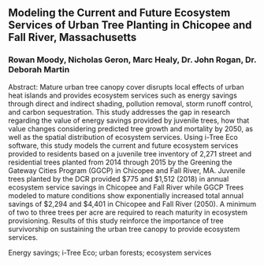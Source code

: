 ## Modeling the Current and Future Ecosystem Services of Urban Tree Planting in Chicopee and Fall River, Massachusetts
### Rowan Moody, Nicholas Geron, Marc Healy, Dr. John Rogan, Dr. Deborah Martin
Abstract: Mature urban tree canopy cover disrupts local effects of urban heat islands and
provides ecosystem services such as energy savings through direct and indirect
shading, pollution removal, storm runoff control, and carbon sequestration. This study
addresses the gap in research regarding the value of energy savings provided by
juvenile trees, how that value changes considering predicted tree growth and mortality
by 2050, as well as the spatial distribution of ecosystem services. Using i-Tree Eco
software, this study models the current and future ecosystem services provided to
residents based on a juvenile tree inventory of 2,271 street and residential trees
planted from 2014 through 2015 by the Greening the Gateway Cities Program (GGCP)
in Chicopee and Fall River, MA. Juvenile trees planted by the DCR provided $775 and
$1,512 (2018) in annual ecosystem service savings in Chicopee and Fall River while
GGCP Trees modeled to mature conditions show exponentially increased total annual
savings of $2,294 and $4,401 in Chicopee and Fall River (2050). A minimum of two to
three trees per acre are required to reach maturity in ecosystem provisioning. Results
of this study reinforce the importance of tree survivorship on sustaining the urban tree
canopy to provide ecosystem services.

Energy savings; i-Tree Eco; urban forests; ecosystem services
